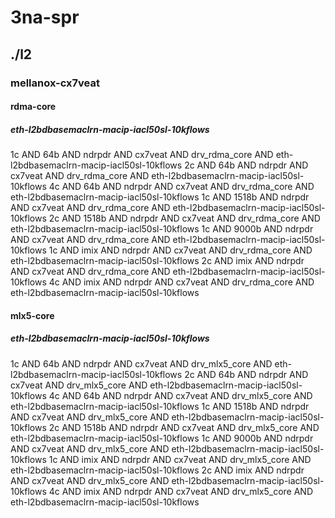 # 3na-spr
## ./l2
### mellanox-cx7veat
#### rdma-core
##### eth-l2bdbasemaclrn-macip-iacl50sl-10kflows
1c AND 64b AND ndrpdr AND cx7veat AND drv_rdma_core AND eth-l2bdbasemaclrn-macip-iacl50sl-10kflows
2c AND 64b AND ndrpdr AND cx7veat AND drv_rdma_core AND eth-l2bdbasemaclrn-macip-iacl50sl-10kflows
4c AND 64b AND ndrpdr AND cx7veat AND drv_rdma_core AND eth-l2bdbasemaclrn-macip-iacl50sl-10kflows
1c AND 1518b AND ndrpdr AND cx7veat AND drv_rdma_core AND eth-l2bdbasemaclrn-macip-iacl50sl-10kflows
2c AND 1518b AND ndrpdr AND cx7veat AND drv_rdma_core AND eth-l2bdbasemaclrn-macip-iacl50sl-10kflows
1c AND 9000b AND ndrpdr AND cx7veat AND drv_rdma_core AND eth-l2bdbasemaclrn-macip-iacl50sl-10kflows
1c AND imix AND ndrpdr AND cx7veat AND drv_rdma_core AND eth-l2bdbasemaclrn-macip-iacl50sl-10kflows
2c AND imix AND ndrpdr AND cx7veat AND drv_rdma_core AND eth-l2bdbasemaclrn-macip-iacl50sl-10kflows
4c AND imix AND ndrpdr AND cx7veat AND drv_rdma_core AND eth-l2bdbasemaclrn-macip-iacl50sl-10kflows
#### mlx5-core
##### eth-l2bdbasemaclrn-macip-iacl50sl-10kflows
1c AND 64b AND ndrpdr AND cx7veat AND drv_mlx5_core AND eth-l2bdbasemaclrn-macip-iacl50sl-10kflows
2c AND 64b AND ndrpdr AND cx7veat AND drv_mlx5_core AND eth-l2bdbasemaclrn-macip-iacl50sl-10kflows
4c AND 64b AND ndrpdr AND cx7veat AND drv_mlx5_core AND eth-l2bdbasemaclrn-macip-iacl50sl-10kflows
1c AND 1518b AND ndrpdr AND cx7veat AND drv_mlx5_core AND eth-l2bdbasemaclrn-macip-iacl50sl-10kflows
2c AND 1518b AND ndrpdr AND cx7veat AND drv_mlx5_core AND eth-l2bdbasemaclrn-macip-iacl50sl-10kflows
1c AND 9000b AND ndrpdr AND cx7veat AND drv_mlx5_core AND eth-l2bdbasemaclrn-macip-iacl50sl-10kflows
1c AND imix AND ndrpdr AND cx7veat AND drv_mlx5_core AND eth-l2bdbasemaclrn-macip-iacl50sl-10kflows
2c AND imix AND ndrpdr AND cx7veat AND drv_mlx5_core AND eth-l2bdbasemaclrn-macip-iacl50sl-10kflows
4c AND imix AND ndrpdr AND cx7veat AND drv_mlx5_core AND eth-l2bdbasemaclrn-macip-iacl50sl-10kflows
